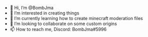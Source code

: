 - 👋 Hi, I’m @BombJma
- 👀 I’m interested in creating things
- 🌱 I’m currently learning how to create minecraft moderation files
- 💞️ I’m looking to collaborate on some custom origins
- 📫 How to reach me, Discord: BombJma#5996  

<!---
BombJma/BombJma is a ✨ special ✨ repository because its `README.md` (this file) appears on your GitHub profile.
You can click the Preview link to take a look at your changes.
--->
